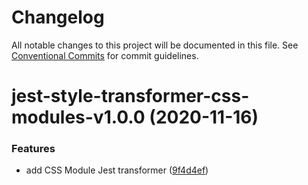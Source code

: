# Changelog

All notable changes to this project will be documented in this file. See
[Conventional Commits](https://conventionalcommits.org) for commit guidelines.

# jest-style-transformer-css-modules-v1.0.0 (2020-11-16)


### Features

* add CSS Module Jest transformer ([9f4d4ef](https://github.com/wesrice/jest-style-transformers/commit/9f4d4efbe1ed947c86c6a0ab1bc00aa492fd1a4f))
